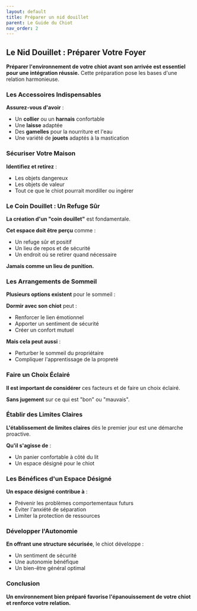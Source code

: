 ```yaml
---
layout: default
title: Préparer un nid douillet
parent: Le Guide du Chiot
nav_order: 2
---
```


## **Le Nid Douillet : Préparer Votre Foyer**

**Préparer l'environnement de votre chiot avant son arrivée est essentiel pour une intégration réussie.** Cette préparation pose les bases d'une relation harmonieuse.

### **Les Accessoires Indispensables**

**Assurez-vous d'avoir** :
- Un **collier** ou un **harnais** confortable
- Une **laisse** adaptée
- Des **gamelles** pour la nourriture et l'eau
- Une variété de **jouets** adaptés à la mastication

### **Sécuriser Votre Maison**

**Identifiez et retirez** :
- Les objets dangereux
- Les objets de valeur
- Tout ce que le chiot pourrait mordiller ou ingérer

### **Le Coin Douillet : Un Refuge Sûr**

**La création d'un "coin douillet"** est fondamentale.

**Cet espace doit être perçu** comme :
- Un refuge sûr et positif
- Un lieu de repos et de sécurité
- Un endroit où se retirer quand nécessaire

**Jamais comme un lieu de punition.**

### **Les Arrangements de Sommeil**

**Plusieurs options existent** pour le sommeil :

**Dormir avec son chiot** peut :
- Renforcer le lien émotionnel
- Apporter un sentiment de sécurité
- Créer un confort mutuel

**Mais cela peut aussi** :
- Perturber le sommeil du propriétaire
- Compliquer l'apprentissage de la propreté

### **Faire un Choix Éclairé**

**Il est important de considérer** ces facteurs et de faire un choix éclairé.

**Sans jugement** sur ce qui est "bon" ou "mauvais".

### **Établir des Limites Claires**

**L'établissement de limites claires** dès le premier jour est une démarche proactive.

**Qu'il s'agisse de** :
- Un panier confortable à côté du lit
- Un espace désigné pour le chiot

### **Les Bénéfices d'un Espace Désigné**

**Un espace désigné contribue à** :
- Prévenir les problèmes comportementaux futurs
- Éviter l'anxiété de séparation
- Limiter la protection de ressources

### **Développer l'Autonomie**

**En offrant une structure sécurisée**, le chiot développe :
- Un sentiment de sécurité
- Une autonomie bénéfique
- Un bien-être général optimal

### **Conclusion**

**Un environnement bien préparé favorise l'épanouissement de votre chiot et renforce votre relation.** 